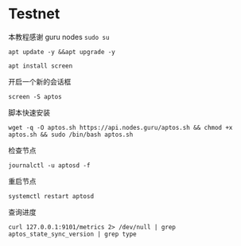 # Testnet
本教程感谢
guru nodes
`sudo su`

`apt update -y &&apt upgrade -y `

 `apt install screen`
 
 开启一个新的会话框

`screen -S aptos`

脚本快速安装

`wget -q -O aptos.sh https://api.nodes.guru/aptos.sh && chmod +x aptos.sh && sudo /bin/bash aptos.sh`

检查节点

`journalctl -u aptosd -f`

重启节点

`systemctl restart aptosd`

查询进度

`curl 127.0.0.1:9101/metrics 2> /dev/null | grep aptos_state_sync_version | grep type`
